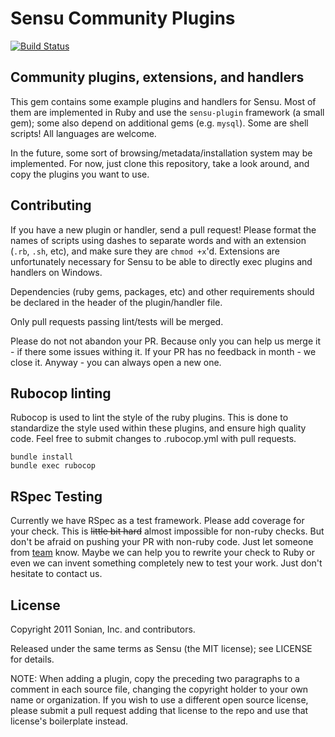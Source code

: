 # Sensu Community Plugins

[![Build Status](https://travis-ci.org/sensu/sensu-community-plugins.png?branch=master)](https://travis-ci.org/sensu/sensu-community-plugins)

## Community plugins, extensions, and handlers

This gem contains some example plugins and handlers for Sensu. Most of
them are implemented in Ruby and use the `sensu-plugin` framework (a
small gem); some also depend on additional gems (e.g. `mysql`). Some
are shell scripts! All languages are welcome.

In the future, some sort of browsing/metadata/installation system may be
implemented. For now, just clone this repository, take a look around,
and copy the plugins you want to use.

## Contributing

If you have a new plugin or handler, send a pull request! Please format
the names of scripts using dashes to separate words and with an
extension (`.rb`, `.sh`, etc), and make sure they are `chmod +x`'d.
Extensions are unfortunately necessary for Sensu to be able to directly
exec plugins and handlers on Windows.

Dependencies (ruby gems, packages, etc) and other requirements should
be declared in the header of the plugin/handler file.

Only pull requests passing lint/tests will be merged.

Please do not not abandon your PR. Because only you can help us merge
it - if there some issues withing it. If your PR has no feedback in month - we 
close it. Anyway - you can always open a new one.

## Rubocop linting

Rubocop is used to lint the style of the ruby plugins. This is done
to standardize the style used within these plugins, and ensure high
quality code.  Feel free to submit changes to .rubocop.yml with
pull requests.


```
bundle install
bundle exec rubocop
```

## RSpec Testing

Currently we have RSpec as a test framework. Please add coverage for your check.
This is ~~little bit hard~~ almost impossible for non-ruby checks. But don't be afraid on pushing your PR with non-ruby code. Just let someone from [team](https://github.com/sensu?tab=members) know. Maybe we can help you to rewrite your check to Ruby or even we can invent something completely new to test your work. Just don't hesitate to contact us.


## License

Copyright 2011 Sonian, Inc. and contributors.

Released under the same terms as Sensu (the MIT license); see LICENSE
for details.

NOTE: When adding a plugin, copy the preceding two paragraphs to a
comment in each source file, changing the copyright holder to your own
name or organization. If you wish to use a different open source
license, please submit a pull request adding that license to the repo
and use that license's boilerplate instead.
